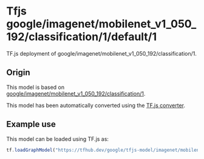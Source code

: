 # Tfjs google/imagenet/mobilenet_v1_050_192/classification/1/default/1
TF.js deployment of google/imagenet/mobilenet_v1_050_192/classification/1.

<!-- parent-model: google/imagenet/mobilenet_v1_050_192/classification/1 -->

## Origin

This model is based on [google/imagenet/mobilenet_v1_050_192/classification/1](https://tfhub.dev/google/imagenet/mobilenet_v1_050_192/classification/1).

This model has been automatically converted using the [TF.js converter](https://github.com/tensorflow/tfjs/tree/master/tfjs-converter).

## Example use
This model can be loaded using TF.js as:

```javascript
tf.loadGraphModel("https://tfhub.dev/google/tfjs-model/imagenet/mobilenet_v1_050_192/classification/1/default/1", { fromTFHub: true })
```
